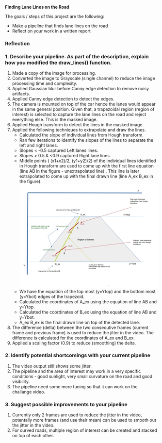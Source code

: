 

**Finding Lane Lines on the Road**

The goals / steps of this project are the following:
* Make a pipeline that finds lane lines on the road
* Reflect on your work in a written report


### Reflection

### 1. Describe your pipeline. As part of the description, explain how you modified the draw_lines() function.
1. Made a copy of the image for processing.
2. Converted the image to Grayscale (single channel) to reduce the image processing time and complexity.
3. Applied Gaussian blur before Canny edge detection to remove noisy artifacts.
4. Applied Canny edge detection to detect the edges.
5. The camera is mounted on top of the car hence the lanes would appear in the same general position. Given that, a trapezoidal region (region of interest) is selected to capture the lane lines on the road and reject everything else. This is the masked image.
6. Applied Hough transform to detect the lines in the masked image. 
7. Applied the following techniques to extrapolate and draw the lines.
   * Calculated the slope of individual lines from Hough transform.
   * Ran few iterations to identify the slopes of the lines to separate the left and right lanes. 
   * Slopes < -0.5 captured Left lanes lines. 
   * Slopes > 0.5 & <0.9 captured Right lane lines.
   * Middle points ( (x1+x2)/2, (y1+y2)/2) of the individual lines identified in Hough transform are used to come up with the first line equation (line AB in the figure - unextrapolated line) . This line is later extrapolated to come up with the final drawn line (line A_ex B_ex in the figure). 
 ![extrapolation](/Extrapolation1.jpg)
   * We have the equation of the top most (y=Ytop) and the bottom most (y=Ybot) edges of the trapezoid.
   * Calculated the coordinates of A_ex using the equation of line AB and y=Ytop.
   * Calculated the coordinates of B_ex using the equation of line AB and y=Ybot.
   * A_ex B_ex is the final drawn line on top of the detected lane. 
8. The difference (delta) between the two consecutive frames (current frame and previous frame) is used to reduce the jitter in the video. The difference is calculated for the coordinates of A_ex and B_ex.
9. Applied a scaling factor (0.9) to reduce (smoothing) the delta.



### 2. Identify potential shortcomings with your current pipeline

1. The video output still shows some jitter. 
2. The pipeline and the area of interest may work in a very specific conditions - good sunlight, very small curvature on the road and good visibility. 
3. The pipeline need some more tuning so that it can work on the challange video.

### 3. Suggest possible improvements to your pipeline

1. Currently only 2 frames are used to reduce the jitter in the video, potentally more frames (and use their mean) can be used to smooth out the jitter in the video.
2. For curved roads, multiple region of interest can be created and stacked on top of each other.
